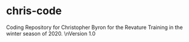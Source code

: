# chris-code
Coding Repository for Christopher Byron for the Revature Training in the winter season of 2020.
\nVersion 1.0